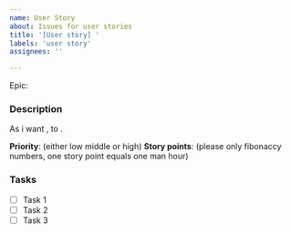 ```yaml
---
name: User Story
about: Issues for user stories
title: '[User story] '
labels: 'user story'
assignees: ''

---
```


Epic:

### Description
As <Role> i want <feauture>, to <use case>.

**Priority**: (either low middle or high)
**Story points**: (please only fibonaccy numbers, one story point equals one man hour)
### Tasks
-[ ] Task 1
-[ ] Task 2
-[ ] Task 3

